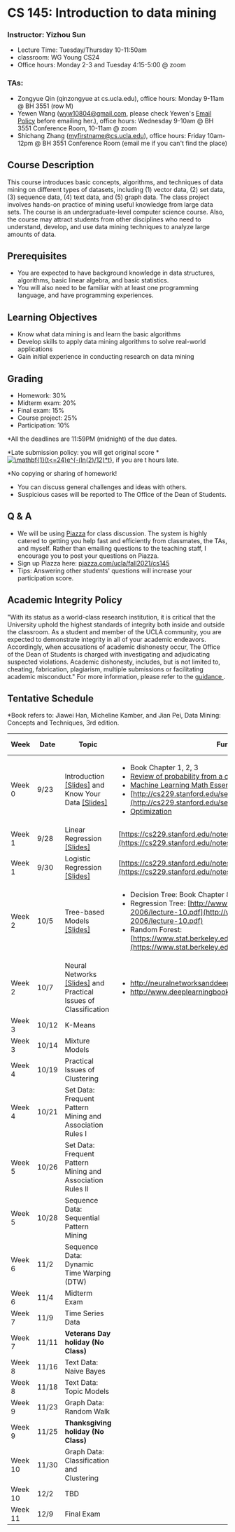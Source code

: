 # CS 145: Introduction to data mining
### Instructor: Yizhou Sun
- Lecture Time: Tuesday/Thursday 10-11:50am
- classroom: WG Young CS24
- Office hours: Monday 2-3 and Tuesday 4:15-5:00 @ zoom

### TAs:
- Zongyue Qin (qinzongyue at cs.ucla.edu), office hours: Monday 9-11am @ BH 3551 (row M)
- Yewen Wang (wyw10804@gmail.com, please check Yewen's [Email Policy](https://sites.google.com/view/wyw10804/home/email-policy?authuser=0) before emailing her.), office hours: Wednesday 9-10am @ BH 3551 Conference Room, 10-11am @ zoom
- Shichang Zhang (myfirstname@cs.ucla.edu), office hours: Friday 10am-12pm @ BH 3551 Conference Room (email me if you can't find the place)


## Course Description
This course introduces basic concepts, algorithms, and techniques of data mining on different types of datasets, including (1) vector data, (2) set data, (3) sequence data, (4) text data, and (5) graph data. The class project involves hands-on practice of mining useful knowledge from large data sets. The course is an undergraduate-level computer science course. Also, the course may attract students from other disciplines who need to understand, develop, and use data mining techniques to analyze large amounts of data.

## Prerequisites
- You are expected to have background knowledge in data structures, algorithms, basic linear algebra, and basic statistics.
-	You will also need to be familiar with at least one programming language, and have programming experiences.

## Learning Objectives
- Know what data mining is and learn the basic algorithms
- Develop skills to apply data mining algorithms to solve real-world applications
- Gain initial experience in conducting research on data mining

## Grading
-	Homework: 30%
-	Midterm exam: 20%
-	Final exam: 15%
-	Course project: 25%
-	Participation: 10%

*All the deadlines are 11:59PM (midnight) of the due dates.

*Late submission policy: you will get original score * <a href="https://www.codecogs.com/eqnedit.php?latex=\mathbf{1}(t<=24)e^{-(ln(2)/12)*t}" target="_blank"><img src="https://latex.codecogs.com/gif.latex?\mathbf{1}(t<=24)e^{-(ln(2)/12)*t}" title="\mathbf{1}(t<=24)e^{-(ln(2)/12)*t}" /></a>, if you are t hours late.

*No copying or sharing of homework!

- You can discuss general challenges and ideas with others.
- Suspicious cases will be reported to The Office of the Dean of Students.


## Q & A
-	We will be using [Piazza](piazza.com/ucla/fall2021/cs145) for class discussion. The system is highly catered to getting you help fast and efficiently from classmates, the TAs, and myself. Rather than emailing questions to the teaching staff, I encourage you to post your questions on Piazza.
-	Sign up Piazza here: [piazza.com/ucla/fall2021/cs145](piazza.com/ucla/fall2021/cs145)
-	Tips: Answering other students' questions will increase your participation score.

## Academic Integrity Policy
"With its status as a world-class research institution, it is critical that the University uphold the highest standards of integrity both inside and outside the classroom. As a student and member of the UCLA community, you are expected to demonstrate integrity in all of your academic endeavors. Accordingly, when accusations of academic dishonesty occur, The Office of the Dean of Students is charged with investigating and adjudicating suspected violations. Academic dishonesty, includes, but is not limited to, cheating, fabrication, plagiarism, multiple submissions or facilitating academic misconduct."
For more information, please refer to the <a href="https://www.deanofstudents.ucla.edu/portals/16/documents/studentguide.pdf"> guidance </a>.

## Tentative Schedule
*Book refers to: Jiawei Han, Micheline Kamber, and Jian Pei, Data Mining: Concepts and Techniques, 3rd edition.

| Week | Date | Topic | Further Reading | Discussion Session| Homework| Course Project|
| ------- | ------ | ------ | -------- | ------ | ------ | ------ |
| Week 0 |9/23 |Introduction [[Slides]](http://web.cs.ucla.edu/~yzsun/classes/2021Fall_CS145/Slides/01Intro.pdf) and Know Your Data [[Slides]](http://web.cs.ucla.edu/~yzsun/classes/2021Fall_CS145/Slides/02Data_Exploration.pdf)|<ul><li>Book Chapter 1, 2, 3</li><li>[Review of probability from a course by David Blei](http://www.cs.princeton.edu/courses/archive/spring07/cos424/scribe_notes/0208.pdf) from Princeton U.</li><li>[Machine Learning Math Essentials](http://courses.washington.edu/css490/2012.Winter/lecture_slides/02_math_essentials.pdf) by Jeff Howbert from Washington U.</li><li>[http://cs229.stanford.edu/section/cs229-prob.pdf](http://cs229.stanford.edu/section/cs229-prob.pdf)</li><li>[Optimization](http://web.cs.ucla.edu/~yzsun/classes/2018Fall_CS145/Slides/optimization.pdf)|[Week0 Slides](https://docs.google.com/presentation/d/1BUCid4CmI-5IOrvywBQ2EvDVrcw8I9YZ1qZj0ltWCC8/edit?usp=sharing)</li></ul>|||
| Week 1 |9/28 |Linear Regression [[Slides]](http://web.cs.ucla.edu/~yzsun/classes/2021Fall_CS145/Slides/03Vector_Data_LinearR.pdf)|[https://cs229.stanford.edu/notes2021fall/cs229-notes1.pdf](https://cs229.stanford.edu/notes2021fall/cs229-notes1.pdf)||||
| Week 1 |9/30 |Logistic Regression [[Slides]](http://web.cs.ucla.edu/~yzsun/classes/2021Fall_CS145/Slides/04Vector_Data_LogisticR.pdf)|[https://cs229.stanford.edu/notes2021fall/cs229-notes1.pdf](https://cs229.stanford.edu/notes2021fall/cs229-notes1.pdf)|[Week 1 Slides](https://docs.google.com/presentation/d/1P8-sYYI4TJaGE5h9bodldNRIf2W0I5wQNSjxlneLan0/edit?usp=sharing)|HW1 Released||
| Week 2 |10/5 |Tree-based Models [[Slides]](http://web.cs.ucla.edu/~yzsun/classes/2021Fall_CS145/Slides/05Decision_Tree.pdf)|<ul><li> Decision Tree: Book Chapter 8.1, 8.2</li><li>Regression Tree: [http://www.stat.cmu.edu/~cshalizi/350-2006/lecture-10.pdf](http://www.stat.cmu.edu/~cshalizi/350-2006/lecture-10.pdf)</li><li>Random Forest: [https://www.stat.berkeley.edu/~breiman/RandomForests/cc_home.htm](https://www.stat.berkeley.edu/~breiman/RandomForests/cc_home.htm)</li></ul>||||
| Week 2 |10/7 |Neural Networks [[Slides]](http://web.cs.ucla.edu/~yzsun/classes/2021Fall_CS145/Slides/06NN.pdf) and Practical Issues of Classification|<ul><li>    http://neuralnetworksanddeeplearning.com/</li><li>http://www.deeplearningbook.org/</li></ul>||HW1 Due (10/6 11:59pm)||
| Week 3 |10/12|K-Means |||||
| Week 3 |10/14|Mixture Models |||||
| Week 4 |10/19 |Practical Issues of Clustering|||||
| Week 4 |10/21 |Set Data: Frequent Pattern Mining and Association Rules I |||||
| Week 5 |10/26 |Set Data: Frequent Pattern Mining and Association Rules II |||||
| Week 5 |10/28 |Sequence Data: Sequential Pattern Mining |||||
| Week 6 |11/2 |Sequence Data: Dynamic Time Warping (DTW) |||||
| Week 6 |11/4 |Midterm Exam |||||
| Week 7 |11/9 |Time Series Data |||||
| Week 7 |11/11 |**Veterans Day holiday (No Class)** |||||
| Week 8 |11/16 |Text Data: Naive Bayes |||||
| Week 8 |11/18 |Text Data: Topic Models |||||
| Week 9 |11/23 |Graph Data: Random Walk |||||
| Week 9 |11/25 |**Thanksgiving holiday (No Class)** |||||
| Week 10 |11/30 |Graph Data: Classification and Clustering |||||
| Week 10 |12/2 | TBD|||||
| Week 11 |12/9 |Final Exam|||||
